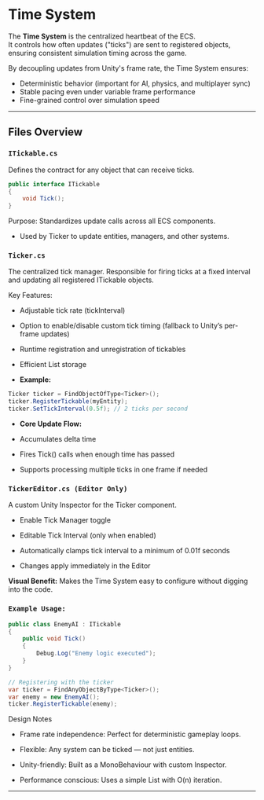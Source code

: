 # Time System

The **Time System** is the centralized heartbeat of the ECS.  
It controls how often updates ("ticks") are sent to registered objects, ensuring consistent simulation timing across the game.

By decoupling updates from Unity's frame rate, the Time System ensures:
- Deterministic behavior (important for AI, physics, and multiplayer sync)
- Stable pacing even under variable frame performance
- Fine-grained control over simulation speed

---

## Files Overview

### `ITickable.cs`
Defines the contract for any object that can receive ticks.

```csharp
public interface ITickable
{
    void Tick();
}
```
Purpose: Standardizes update calls across all ECS components.

 - Used by Ticker to update entities, managers, and other systems.

### `Ticker.cs`

The centralized tick manager.
Responsible for firing ticks at a fixed interval and updating all registered ITickable objects.

Key Features:

 - Adjustable tick rate (tickInterval)

 - Option to enable/disable custom tick timing (fallback to Unity’s per-frame updates)

 - Runtime registration and unregistration of tickables

 - Efficient List<ITickable> storage

- **Example:**
```csharp
Ticker ticker = FindObjectOfType<Ticker>();
ticker.RegisterTickable(myEntity);
ticker.SetTickInterval(0.5f); // 2 ticks per second
```
- **Core Update Flow:**

 - Accumulates delta time

 - Fires Tick() calls when enough time has passed

 - Supports processing multiple ticks in one frame if needed

### `TickerEditor.cs (Editor Only)`

A custom Unity Inspector for the Ticker component.

 - Enable Tick Manager toggle

 - Editable Tick Interval (only when enabled)

 - Automatically clamps tick interval to a minimum of 0.01f seconds

 - Changes apply immediately in the Editor

**Visual Benefit:** Makes the Time System easy to configure without digging into the code.

### `Example Usage:`
```csharp
public class EnemyAI : ITickable
{
    public void Tick()
    {
        Debug.Log("Enemy logic executed");
    }
}

// Registering with the ticker
var ticker = FindAnyObjectByType<Ticker>();
var enemy = new EnemyAI();
ticker.RegisterTickable(enemy);
```

Design Notes

 - Frame rate independence: Perfect for deterministic gameplay loops.

 - Flexible: Any system can be ticked — not just entities.

 - Unity-friendly: Built as a MonoBehaviour with custom Inspector.

 - Performance conscious: Uses a simple List<ITickable> with O(n) iteration.


---
